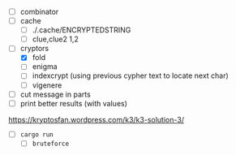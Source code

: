 - [ ] combinator
- [ ] cache
  - [ ] ./.cache/ENCRYPTEDSTRING
  - [ ] clue,clue2 1,2
- [ ] cryptors
  - [x] fold
  - [ ] enigma
  - [ ] indexcrypt (using previous cypher text to locate next char)
  - [ ] vigenere
- [ ] cut message in parts
- [ ] print better results (with values)

https://kryptosfan.wordpress.com/k3/k3-solution-3/

- [ ] `cargo run `
  - [ ] `bruteforce `
